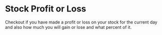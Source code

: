 # Stock Profit or Loss
Checkout if you have made a profit or loss on your stock for the current day and also how much you will gain or lose and what percent of it.
